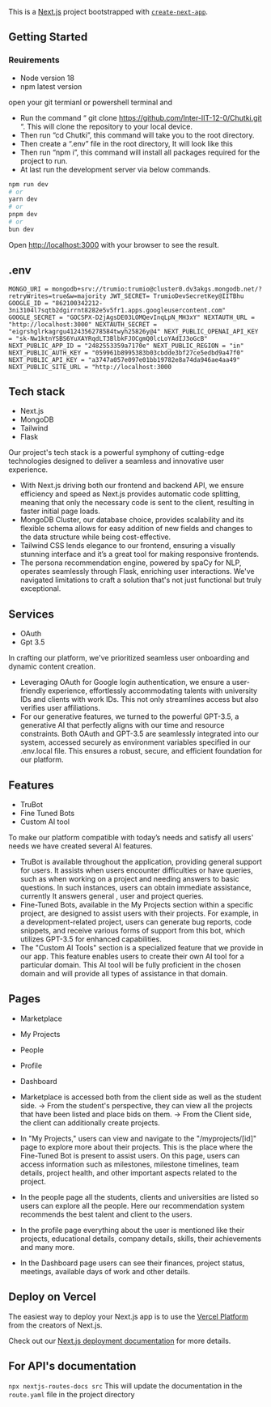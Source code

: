 This is a [Next.js](https://nextjs.org/) project bootstrapped with [`create-next-app`](https://github.com/vercel/next.js/tree/canary/packages/create-next-app).

## Getting Started

### Reuirements
- Node version 18
- npm latest version
  
open your git termianl or powershell terminal and

- Run the command “ git clone https://github.com/Inter-IIT-12-0/Chutki.git “. This will clone the repository to your local device.
- Then run “cd Chutki”, this command will take you to the root directory.
- Then create a “.env” file in the root directory, It will look like this
- Then run “npm i”, this command will install all packages required for the project to run.
- At last run the development server via below commands.

```bash
npm run dev
# or
yarn dev
# or
pnpm dev
# or
bun dev
```

Open [http://localhost:3000](http://localhost:3000) with your browser to see the result.

## .env

`MONGO_URI = mongodb+srv://trumio:trumio@cluster0.dv3akgs.mongodb.net/?retryWrites=true&w=majority
JWT_SECRET= TrumioDevSecretKey@IITBhu
GOOGLE_ID = "862100342212-3ni3104l7sqtb2dgirrnt8282e5v5fr1.apps.googleusercontent.com"
GOOGLE_SECRET = "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"
NEXTAUTH_URL = "http://localhost:3000"
NEXTAUTH_SECRET = "eigrshglrkagrgu4124356278584twyh25826y@4"
NEXT_PUBLIC_OPENAI_API_KEY = "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"
NEXT_PUBLIC_APP_ID = "2482553359a7170e"
NEXT_PUBLIC_REGION = "in"
NEXT_PUBLIC_AUTH_KEY = "059961b8995383b03cbdde3bf27ce5edbd9a47f0"
NEXT_PUBLIC_API_KEY = "a3747a057e097e01bb19782e8a74da946ae4aa49"
NEXT_PUBLIC_SITE_URL = "http://localhost:3000`

## Tech stack 
- Next.js
- MongoDB
- Tailwind
- Flask

Our project's tech stack is a powerful symphony of cutting-edge technologies designed to deliver a seamless and innovative user experience.

- With Next.js driving both our frontend and backend API, we ensure efficiency and speed as Next.js provides automatic code splitting, meaning that only the necessary code is sent to the client, resulting in faster initial page loads.
- MongoDB Cluster, our database choice, provides scalability and its flexible schema allows for easy addition of new fields and changes to the data structure while being cost-effective.
- Tailwind CSS lends elegance to our frontend, ensuring a visually stunning interface and it’s a great tool for making responsive frontends.
- The persona recommendation engine, powered by spaCy for NLP, operates seamlessly through Flask, enriching user interactions. We've navigated limitations to craft a solution that's not just functional but truly exceptional.

## Services

- OAuth
- Gpt 3.5

In crafting our platform, we've prioritized seamless user onboarding and dynamic content creation. 

- Leveraging OAuth for Google login authentication, we ensure a user-friendly experience, effortlessly accommodating talents with university IDs and clients with work IDs. This not only streamlines access but also verifies user affiliations.
- For our generative features, we turned to the powerful GPT-3.5, a generative AI that perfectly aligns with our time and resource constraints. Both OAuth and GPT-3.5 are seamlessly integrated into our system, accessed securely as environment variables specified in our .env.local file. This ensures a robust, secure, and efficient foundation for our platform.

## Features

- TruBot
- Fine Tuned Bots
- Custom AI tool

To make our platform compatible with today’s needs and satisfy all users' needs we have created several AI features.

- TruBot is available throughout the application, providing general support for users. It assists when users encounter difficulties or have queries, such as when working on a project and needing answers to basic questions. In such instances, users can obtain immediate assistance, currently It answers general , user and project queries.
- Fine-Tuned Bots, available in the My Projects section within a specific project, are designed to assist users with their projects. For example, in a development-related project, users can generate bug reports, code snippets, and receive various forms of support from this bot, which utilizes GPT-3.5 for enhanced capabilities.
- The "Custom AI Tools" section is a specialized feature that we provide in our app. This feature enables users to create their own AI tool for a particular domain. This AI tool will be fully proficient in the chosen domain and will provide all types of assistance in that domain.


## Pages

- Marketplace
- My Projects
- People
- Profile
- Dashboard

- Marketplace is accessed both from the client side as well as the student side.
 -> From the student's perspective, they can view all the projects that have been listed and place bids on them.
 -> From the Client side, the client can additionally create projects.
- In "My Projects," users can view and navigate to the "/myprojects/[id]" page to explore more about their projects. This is the place where the Fine-Tuned Bot is present to assist users. On this page, users can access information such as milestones, milestone timelines, team details, project health, and other important aspects related to the project.
- In the people page all the students, clients and universities are listed so users can explore all the people. Here our recommendation system recommends the best talent and client to the users.
- In the profile page everything about the user is mentioned like their projects, educational details, company details, skills, their achievements and many more.
- In the Dashboard page users can see their finances, project status, meetings, available days of work and other details.


## Deploy on Vercel

The easiest way to deploy your Next.js app is to use the [Vercel Platform](https://vercel.com/new?utm_medium=default-template&filter=next.js&utm_source=create-next-app&utm_campaign=create-next-app-readme) from the creators of Next.js.

Check out our [Next.js deployment documentation](https://nextjs.org/docs/deployment) for more details.



## For API's documentation

`npx nextjs-routes-docs src`
This will update the documentation in the `route.yaml` file in the project directory
